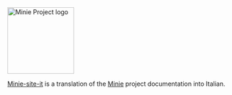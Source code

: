 <img height="150" src="https://i.imgur.com/YEPFEcx.png" alt="Minie Project logo">

[Minie-site-it](https://github.com/stephengold/Minie-site-it) is a translation
of the [Minie](https://stephengold.github.io/Minie) project documentation
into Italian.

